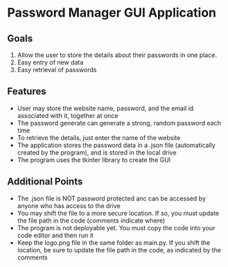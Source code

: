 # Password Manager GUI Application
## Goals
1. Allow the user to store the details about their passwords in one place.
2. Easy entry of new data
3. Easy retrieval of passwords

## Features
+ User may store the website name, password, and the email id associated with it, together at once
+ The password generate can generate a strong, random password each time
+ To retrieve the details, just enter the name of the website
+ The application stores the password data in a .json file (automatically created by the program), and is stored in the local drive
+ The program uses the tkinter library to create the GUI

## Additional Points
+ The .json file is NOT password protected anc can be accessed by anyone who has access to the drive
+ You may shift the file to a more secure location. If so, you must update the file path in the code (comments indicate where)
+ The program is not deployable yet. You must copy the code into your code editor and then run it
+ Keep the logo.png file in the same folder as main.py. If you shift the location, be sure to update the file path in the code, as indicated by the comments
